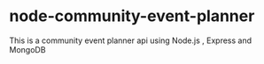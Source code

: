 # node-community-event-planner
 This is a community event planner api using Node.js , Express and MongoDB
